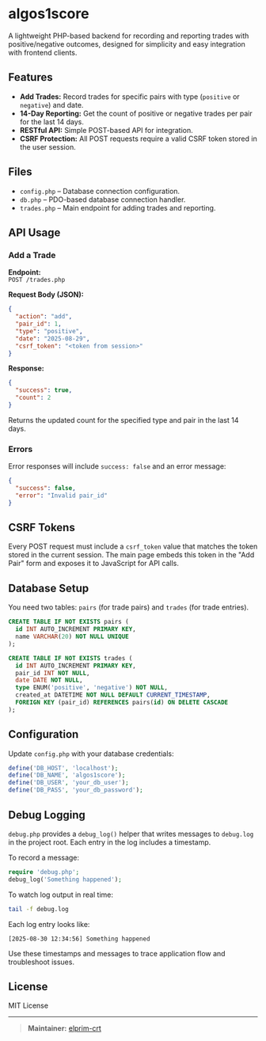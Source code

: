 # algos1score

A lightweight PHP-based backend for recording and reporting trades with positive/negative outcomes, designed for simplicity and easy integration with frontend clients.

## Features

- **Add Trades:** Record trades for specific pairs with type (`positive` or `negative`) and date.
- **14-Day Reporting:** Get the count of positive or negative trades per pair for the last 14 days.
- **RESTful API:** Simple POST-based API for integration.
- **CSRF Protection:** All POST requests require a valid CSRF token stored in the user session.

## Files

- `config.php` – Database connection configuration.
- `db.php` – PDO-based database connection handler.
- `trades.php` – Main endpoint for adding trades and reporting.
  
## API Usage

### Add a Trade

**Endpoint:**  
`POST /trades.php`  

**Request Body (JSON):**
```json
{
  "action": "add",
  "pair_id": 1,
  "type": "positive",
  "date": "2025-08-29",
  "csrf_token": "<token from session>"
}
```

**Response:**
```json
{
  "success": true,
  "count": 2
}
```
Returns the updated count for the specified type and pair in the last 14 days.

### Errors

Error responses will include `success: false` and an error message:
```json
{
  "success": false,
  "error": "Invalid pair_id"
}
```

## CSRF Tokens

Every POST request must include a `csrf_token` value that matches the token stored in the current session. The main page embeds this token in the "Add Pair" form and exposes it to JavaScript for API calls.

## Database Setup

You need two tables: `pairs` (for trade pairs) and `trades` (for trade entries).

```sql
CREATE TABLE IF NOT EXISTS pairs (
  id INT AUTO_INCREMENT PRIMARY KEY,
  name VARCHAR(20) NOT NULL UNIQUE
);

CREATE TABLE IF NOT EXISTS trades (
  id INT AUTO_INCREMENT PRIMARY KEY,
  pair_id INT NOT NULL,
  date DATE NOT NULL,
  type ENUM('positive', 'negative') NOT NULL,
  created_at DATETIME NOT NULL DEFAULT CURRENT_TIMESTAMP,
  FOREIGN KEY (pair_id) REFERENCES pairs(id) ON DELETE CASCADE
);
```

## Configuration

Update `config.php` with your database credentials:
```php
define('DB_HOST', 'localhost');
define('DB_NAME', 'algos1score');
define('DB_USER', 'your_db_user');
define('DB_PASS', 'your_db_password');
```

## Debug Logging

`debug.php` provides a `debug_log()` helper that writes messages to `debug.log` in the project root. Each entry in the log includes a timestamp.

To record a message:

```php
require 'debug.php';
debug_log('Something happened');
```

To watch log output in real time:

```bash
tail -f debug.log
```

Each log entry looks like:

```
[2025-08-30 12:34:56] Something happened
```

Use these timestamps and messages to trace application flow and troubleshoot issues.

## License

MIT License

---

> **Maintainer:** [elprim-crt](https://github.com/elprim-crt)
